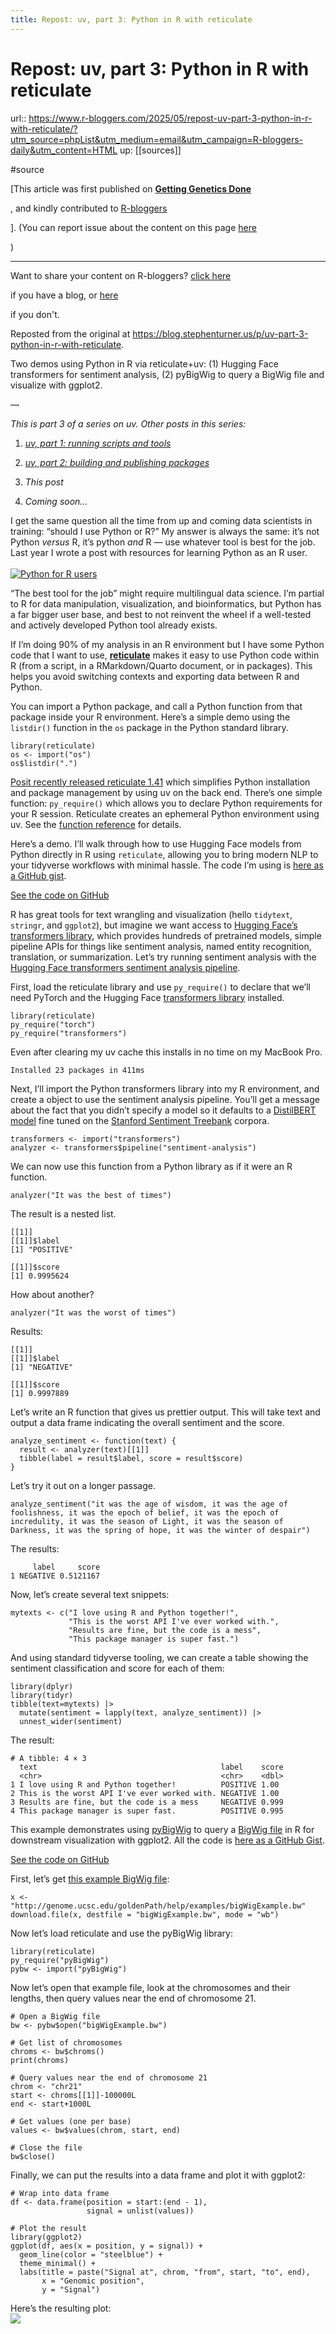 ```yaml
---
title: Repost: uv, part 3: Python in R with reticulate
---
```


# Repost: uv, part 3: Python in R with reticulate

url:: https://www.r-bloggers.com/2025/05/repost-uv-part-3-python-in-r-with-reticulate/?utm_source=phpList&utm_medium=email&utm_campaign=R-bloggers-daily&utm_content=HTML
up: [[sources]]

#source

[This article was first published on
**[Getting Genetics Done](https://gettinggeneticsdone.blogspot.com/2025/05/uv-part-3-python-in-r-with-reticulate.html)**

, and kindly contributed to
[R-bloggers](https://www.r-bloggers.com/)

]. (You can report issue about the content on this page
[here](https://www.r-bloggers.com/contact-us/)

)

---

Want to share your content on R-bloggers?
[click here](https://www.r-bloggers.com/add-your-blog/)

if you have a blog, or
[here](http://r-posts.com/)

if you don't.

Reposted from the original at <https://blog.stephenturner.us/p/uv-part-3-python-in-r-with-reticulate>.

Two demos using Python in R via reticulate+uv: (1) Hugging Face transformers for sentiment analysis, (2) pyBigWig to query a BigWig file and visualize with ggplot2.

—

*This is part 3 of a series on uv. Other posts in this series:*

1. *[uv, part 1: running scripts and tools](https://blog.stephenturner.us/p/uv-part-1-running-scripts-and-tools)*

2. *[uv, part 2: building and publishing packages](https://blog.stephenturner.us/p/uv-part-2-building-and-publishing-packages)*

3. *This post*

4. *Coming soon…*

I get the same question all the time from up and coming data scientists in training: “should I use Python or R?” My answer is always the same: it’s not Python *versus* R, it’s python *and* R — use whatever tool is best for the job. Last year I wrote a post with resources for learning Python as an R user.  
[](https://blog.stephenturner.us/p/python-for-r-users)  
[![Python for R users](https://i1.wp.com/substackcdn.com/image/fetch/w_140,h_140,c_fill,f_auto,q_auto:good,fl_progressive:steep,g_auto/https%3A%2F%2Fsubstack-post-media.s3.amazonaws.com%2Fpublic%2Fimages%2F2049d794-5c0e-4bde-a0a9-f51d86413057_1248x920.png?resize=140%2C140&ssl=1)](https://blog.stephenturner.us/p/python-for-r-users)

“The best tool for the job” might require multilingual data science. I’m partial to R for data manipulation, visualization, and bioinformatics, but Python has a far bigger user base, and best to not reinvent the wheel if a well-tested and actively developed Python tool already exists.

If I’m doing 90% of my analysis in an R environment but I have some Python code that I want to use, **[reticulate](https://rstudio.github.io/reticulate/)** makes it easy to use Python code within R (from a script, in a RMarkdown/Quarto document, or in packages). This helps you avoid switching contexts and exporting data between R and Python.

You can import a Python package, and call a Python function from that package inside your R environment. Here’s a simple demo using the `listdir()` function in the `os` package in the Python standard library.

```
library(reticulate)
os <- import("os")
os$listdir(".")
```

[Posit recently released reticulate 1.41](https://posit.co/blog/reticulate-1-41/) which simplifies Python installation and package management by using uv on the back end. There’s one simple function: `py_require()` which allows you to declare Python requirements for your R session. Reticulate creates an ephemeral Python environment using uv. See the [function reference](https://rstudio.github.io/reticulate/reference/py_require.html) for details.

Here’s a demo. I’ll walk through how to use Hugging Face models from Python directly in R using `reticulate`, allowing you to bring modern NLP to your tidyverse workflows with minimal hassle. The code I’m using is [here as a GitHub gist](https://gist.github.com/stephenturner/2e7ee7443645b7048aa8338d79c55d04).

[See the code on GitHub](https://gist.github.com/stephenturner/2e7ee7443645b7048aa8338d79c55d04)

R has great tools for text wrangling and visualization (hello `tidytext`, `stringr`, and `ggplot2`), but imagine we want access to [Hugging Face’s transformers library](https://huggingface.co/docs/transformers/en/index), which provides hundreds of pretrained models, simple pipeline APIs for things like sentiment analysis, named entity recognition, translation, or summarization. Let’s try running sentiment analysis with the [Hugging Face transformers sentiment analysis pipeline](https://huggingface.co/blog/sentiment-analysis-python).

First, load the reticulate library and use `py_require()` to declare that we’ll need PyTorch and the Hugging Face [transformers library](https://pypi.org/project/transformers/) installed.

```
library(reticulate)
py_require("torch")
py_require("transformers")
```

Even after clearing my uv cache this installs in no time on my MacBook Pro.

```
Installed 23 packages in 411ms
```

Next, I’ll import the Python transformers library into my R environment, and create a object to use the sentiment analysis pipeline. You’ll get a message about the fact that you didn’t specify a model so it defaults to a [DistilBERT model](https://huggingface.co/distilbert/distilbert-base-uncased-finetuned-sst-2-english) fine tuned on the [Stanford Sentiment Treebank](https://huggingface.co/datasets/stanfordnlp/sst2) corpora.

```
transformers <- import("transformers")
analyzer <- transformers$pipeline("sentiment-analysis")
```

We can now use this function from a Python library as if it were an R function.

```
analyzer("It was the best of times")
```

The result is a nested list.

```
[[1]]
[[1]]$label
[1] "POSITIVE"

[[1]]$score
[1] 0.9995624
```

How about another?

```
analyzer("It was the worst of times")
```

Results:

```
[[1]]
[[1]]$label
[1] "NEGATIVE"

[[1]]$score
[1] 0.9997889
```

Let’s write an R function that gives us prettier output. This will take text and output a data frame indicating the overall sentiment and the score.

```
analyze_sentiment <- function(text) {
  result <- analyzer(text)[[1]]
  tibble(label = result$label, score = result$score)
}
```

Let’s try it out on a longer passage.

```
analyze_sentiment("it was the age of wisdom, it was the age of foolishness, it was the epoch of belief, it was the epoch of incredulity, it was the season of Light, it was the season of Darkness, it was the spring of hope, it was the winter of despair")
```

The results:

```
     label     score
1 NEGATIVE 0.5121167
```

Now, let’s create several text snippets:

```
mytexts <- c("I love using R and Python together!",
             "This is the worst API I've ever worked with.",
             "Results are fine, but the code is a mess",
             "This package manager is super fast.")
```

And using standard tidyverse tooling, we can create a table showing the sentiment classification and score for each of them:

```
library(dplyr)
library(tidyr)
tibble(text=mytexts) |>
  mutate(sentiment = lapply(text, analyze_sentiment)) |>
  unnest_wider(sentiment)
```

The result:

```
# A tibble: 4 × 3
  text                                         label    score
  <chr>                                        <chr>    <dbl>
1 I love using R and Python together!          POSITIVE 1.00 
2 This is the worst API I've ever worked with. NEGATIVE 1.00 
3 Results are fine, but the code is a mess     NEGATIVE 0.999
4 This package manager is super fast.          POSITIVE 0.995
```

This example demonstrates using [pyBigWig](https://github.com/deeptools/pyBigWig) to query a [BigWig file](https://genome.ucsc.edu/goldenpath/help/bigWig.html) in R for downstream visualization with ggplot2. All the code is [here as a GitHub Gist](https://gist.github.com/stephenturner/2e7ee7443645b7048aa8338d79c55d04).

[See the code on GitHub](https://gist.github.com/stephenturner/2e7ee7443645b7048aa8338d79c55d04)

First, let’s get [this example BigWig file](http://genome.ucsc.edu/goldenPath/help/examples/bigWigExample.bw):

```
x <- "http://genome.ucsc.edu/goldenPath/help/examples/bigWigExample.bw"
download.file(x, destfile = "bigWigExample.bw", mode = "wb")
```

Now let’s load reticulate and use the pyBigWig library:

```
library(reticulate)
py_require("pyBigWig")
pybw <- import("pyBigWig")
```

Now let’s open that example file, look at the chromosomes and their lengths, then query values near the end of chromosome 21.

```
# Open a BigWig file
bw <- pybw$open("bigWigExample.bw")

# Get list of chromosomes
chroms <- bw$chroms()
print(chroms)

# Query values near the end of chromosome 21
chrom <- "chr21"
start <- chroms[[1]]-100000L
end <- start+1000L

# Get values (one per base)
values <- bw$values(chrom, start, end)

# Close the file
bw$close()
```

Finally, we can put the results into a data frame and plot it with ggplot2:

```
# Wrap into data frame
df <- data.frame(position = start:(end - 1), 
                 signal = unlist(values))

# Plot the result
library(ggplot2)
ggplot(df, aes(x = position, y = signal)) +
  geom_line(color = "steelblue") +
  theme_minimal() +
  labs(title = paste("Signal at", chrom, "from", start, "to", end),
       x = "Genomic position",
       y = "Signal")
```

Here’s the resulting plot:  
[![](https://i2.wp.com/substackcdn.com/image/fetch/w_1456,c_limit,f_auto,q_auto:good,fl_progressive:steep/https%3A%2F%2Fsubstack-post-media.s3.amazonaws.com%2Fpublic%2Fimages%2F01161181-a879-4c6a-840f-333813e0cdcd_800x570.png?resize=450%2C570&ssl=1)](https://substackcdn.com/image/fetch/f_auto,q_auto:good,fl_progressive:steep/https%3A%2F%2Fsubstack-post-media.s3.amazonaws.com%2Fpublic%2Fimages%2F01161181-a879-4c6a-840f-333813e0cdcd_800x570.png)

